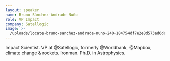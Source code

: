```yaml
---
layout: speaker
name: Bruno Sánchez-Andrade Nuño
role: VP Impact
company: Satellogic
image: >-
  /uploads/locate-bruno-sanchez-andrade-nuno-240-184754df7e2e8d573ad6de1194a7d807.jpg
---
```


Impact Scientist. VP at @Satellogic, formerly @Worldbank, @Mapbox, climate change & rockets. Ironman. Ph.D. in Astrophysics.